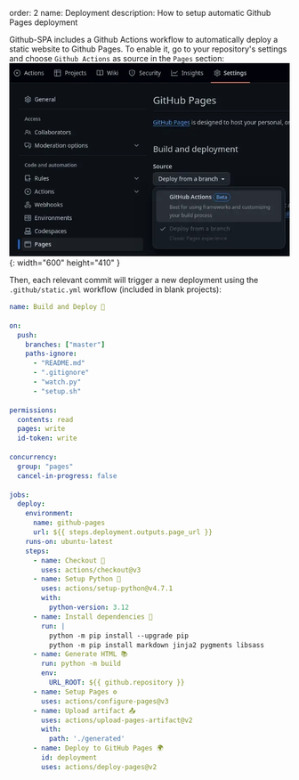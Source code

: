 order: 2
name: Deployment
description: How to setup automatic Github Pages deployment

Github-SPA includes a Github Actions workflow to automatically deploy a static website to Github Pages.
To enable it, go to your repository's settings and choose `Github Actions` as source in the `Pages` section:
![Enable Github Pages](/static/gh-pages.webp){: width="600" height="410" }

Then, each relevant commit will trigger a new deployment using the `.github/static.yml` workflow (included in blank projects):
```yaml
name: Build and Deploy 🚀

on:
  push:
    branches: ["master"]
    paths-ignore:
      - "README.md"
      - ".gitignore"
      - "watch.py"
      - "setup.sh"

permissions:
  contents: read
  pages: write
  id-token: write

concurrency:
  group: "pages"
  cancel-in-progress: false

jobs:
  deploy:
    environment:
      name: github-pages
      url: ${{ steps.deployment.outputs.page_url }}
    runs-on: ubuntu-latest
    steps:
      - name: Checkout 🔔
        uses: actions/checkout@v3
      - name: Setup Python 🐍
        uses: actions/setup-python@v4.7.1
        with:
          python-version: 3.12
      - name: Install dependencies 🧰
        run: |
          python -m pip install --upgrade pip
          python -m pip install markdown jinja2 pygments libsass
      - name: Generate HTML 📚
        run: python -m build
        env:
          URL_ROOT: ${{ github.repository }}
      - name: Setup Pages ⚙️
        uses: actions/configure-pages@v3
      - name: Upload artifact 📤
        uses: actions/upload-pages-artifact@v2
        with:
          path: './generated'
      - name: Deploy to GitHub Pages 🌍
        id: deployment
        uses: actions/deploy-pages@v2
```